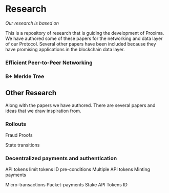 # Research

*Our research is based on*

This is a repository of research that is guiding the development of Proxima. We have authored some of these papers for the networking and data layer of our Protocol. Several other papers have been included because they have promising applications in the blockchain data layer.

### Efficient Peer-to-Peer Networking


### B+ Merkle Tree



## Other Research
Along with the papers we have authored. There are several papers and ideas that we draw inspiration from.

### Rollouts

Fraud Proofs

State transitions

### Decentralized payments and authentication
API tokens
limit tokens
ID
pre-conditions
Multiple API tokens
Minting payments

Micro-transactions
Packet-payments
Stake
API Tokens
ID


<!--
Data

- Handshake
- VSQL
- IntegriDB
- SGX Paper
- LT_Hash
-->
